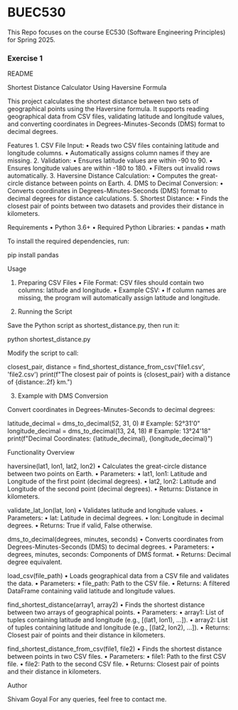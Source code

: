 # BUEC530

This Repo focuses on the course EC530 (Software Engineering Principles) for Spring 2025.

### Exercise 1

README

Shortest Distance Calculator Using Haversine Formula

This project calculates the shortest distance between two sets of geographical points using the Haversine formula. It supports reading geographical data from CSV files, validating latitude and longitude values, and converting coordinates in Degrees-Minutes-Seconds (DMS) format to decimal degrees.

Features
	1.	CSV File Input:
	•	Reads two CSV files containing latitude and longitude columns.
	•	Automatically assigns column names if they are missing.
	2.	Validation:
	•	Ensures latitude values are within -90 to 90.
	•	Ensures longitude values are within -180 to 180.
	•	Filters out invalid rows automatically.
	3.	Haversine Distance Calculation:
	•	Computes the great-circle distance between points on Earth.
	4.	DMS to Decimal Conversion:
	•	Converts coordinates in Degrees-Minutes-Seconds (DMS) format to decimal degrees for distance calculations.
	5.	Shortest Distance:
	•	Finds the closest pair of points between two datasets and provides their distance in kilometers.

Requirements
	•	Python 3.6+
	•	Required Python Libraries:
	•	pandas
	•	math

To install the required dependencies, run:

pip install pandas

Usage

1. Preparing CSV Files
	•	File Format: CSV files should contain two columns: latitude and longitude.
	•	Example CSV:
	•	If column names are missing, the program will automatically assign latitude and longitude.

3. Running the Script

Save the Python script as shortest_distance.py, then run it:

python shortest_distance.py

Modify the script to call:

closest_pair, distance = find_shortest_distance_from_csv('file1.csv', 'file2.csv')
print(f"The closest pair of points is {closest_pair} with a distance of {distance:.2f} km.")

3. Example with DMS Conversion

Convert coordinates in Degrees-Minutes-Seconds to decimal degrees:

latitude_decimal = dms_to_decimal(52, 31, 0)  # Example: 52°31'0"
longitude_decimal = dms_to_decimal(13, 24, 18)  # Example: 13°24'18"
print(f"Decimal Coordinates: {latitude_decimal}, {longitude_decimal}")

Functionality Overview

haversine(lat1, lon1, lat2, lon2)
	•	Calculates the great-circle distance between two points on Earth.
	•	Parameters:
	•	lat1, lon1: Latitude and Longitude of the first point (decimal degrees).
	•	lat2, lon2: Latitude and Longitude of the second point (decimal degrees).
	•	Returns: Distance in kilometers.

validate_lat_lon(lat, lon)
	•	Validates latitude and longitude values.
	•	Parameters:
	•	lat: Latitude in decimal degrees.
	•	lon: Longitude in decimal degrees.
	•	Returns: True if valid, False otherwise.

dms_to_decimal(degrees, minutes, seconds)
	•	Converts coordinates from Degrees-Minutes-Seconds (DMS) to decimal degrees.
	•	Parameters:
	•	degrees, minutes, seconds: Components of DMS format.
	•	Returns: Decimal degree equivalent.

load_csv(file_path)
	•	Loads geographical data from a CSV file and validates the data.
	•	Parameters:
	•	file_path: Path to the CSV file.
	•	Returns: A filtered DataFrame containing valid latitude and longitude values.

find_shortest_distance(array1, array2)
	•	Finds the shortest distance between two arrays of geographical points.
	•	Parameters:
	•	array1: List of tuples containing latitude and longitude (e.g., [(lat1, lon1), ...]).
	•	array2: List of tuples containing latitude and longitude (e.g., [(lat2, lon2), ...]).
	•	Returns: Closest pair of points and their distance in kilometers.

find_shortest_distance_from_csv(file1, file2)
	•	Finds the shortest distance between points in two CSV files.
	•	Parameters:
	•	file1: Path to the first CSV file.
	•	file2: Path to the second CSV file.
	•	Returns: Closest pair of points and their distance in kilometers.

Author

Shivam Goyal
For any queries, feel free to contact me.
